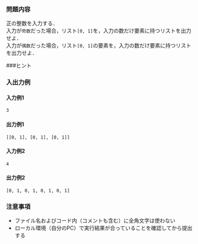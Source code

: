 ### 問題内容
正の整数を入力する．  
入力が`奇数`だった場合，リスト`[0, 1]`を，入力の数だけ要素に持つリストを出力せよ．  
入力が`偶数`だった場合，リスト`[0, 1]`の要素を，入力の数だけ要素に持つリストを出力せよ．  

###ヒント

### 入出力例
#### 入力例1
```
3
```

#### 出力例1
```
[[0, 1], [0, 1], [0, 1]]
```

#### 入力例2
```
4
```
#### 出力例2
```
[0, 1, 0, 1, 0, 1, 0, 1]
```



### 注意事項

- ファイル名およびコード内（コメントも含む）に全角文字は使わない  
- ローカル環境（自分のPC）で実行結果が合っていることを確認してから提出する
